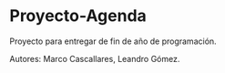 # Proyecto-Agenda
Proyecto para entregar de fin de año de programación.


Autores: Marco Cascallares, Leandro Gómez.
